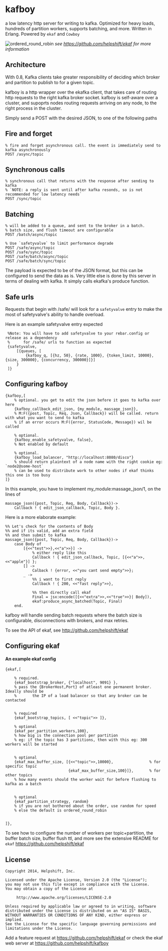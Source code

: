 # kafboy

a low latency http server for writing to kafka. Optimized for heavy loads, hundreds of partition workers, supports batching, and more. Written in Erlang. Powered by `ekaf` and `Cowboy`

![ordered_round_robin](/benchmarks/n30000_c100_strategy_random.png)
*see https://github.com/helpshift/ekaf for more information*

## Architecture

With 0.8, Kafka clients take greater responsibility of deciding which broker and partition to publish to for a given topic.

kafboy is a http wrapper over the ekafka client, that takes care of routing http requests to the right kafka broker socket. kafboy is self-aware over a cluster, and supoprts nodes routing requests arriving on any node, to the right process in the cluster.

Simply send a POST with the desired JSON, to one of the following paths

## Fire and forget

    % fire and forget asynchronous call. the event is immediately send to kafka asynchronously
    POST /async/topic

## Synchronous calls

    % synchronous call that returns with the response after sending to kafka
    % `NOTE: a reply is sent until after kafka resonds, so is not recommended for low latency needs`
    POST /sync/topic

## Batching

    % will be added to a queue, and sent to the broker in a batch.
    % batch size, and flush timeout are configurable
    POST /batch/async/topic

    % Use `safetyvalve` to limit performance degrade
    POST /safe/async/topic
    POST /safe/sync/topic
    POST /safe/batch/async/topic
    POST /safe/batch/sync/topic

The payload is expected to be of the JSON format, but this can be configured to send the data as is.
Very little else is done by this server in terms of dealing with kafka. It simply calls ekafka's produce function.

## Safe urls

Requests that begin with /safe/ will look for a `safetyvalve` entry to make the most of safetyvalve's ability to handle overload.

Here is an example safetyvalve entry expected

     %Note: You will have to add safetyvalve to your rebar.config or release as a dependency
     %      for /safe/ urls to function as expected
     {safetyvalve,
         [{queues, [
             {kafboy_q, [{hz, 50}, {rate, 1000}, {token_limit, 10000}, {size, 300000}, {concurrency, 300000}]}]
         }
     ]}

## Configuring kafboy

    {kafboy,[
        % optional. you get to edit the json before it goes to kafka over here
        {kafboy_callback_edit_json, {my_module, massage_json}},
        % M:F({post, Topic, Req, Json, Callback}) will be called. return with what you want to send to kafka
        % if an error occurs M:F({error, StatusCode, Message}) wil be called

        % optional.
        {kafboy_enable_safetyvalve, false},
        % Not enabled by default

        % optional.
        {kafboy_load_balancer, "http://localhost:8080/disco"}
        % should return plaintext of a node name with the right cookie eg: `node2@some-host`
        % can be used to distribute work to other nodes if ekaf thinks this one is too busy
    ]}

In this example, you have to implement my_module:massage_json/1, on the lines of

    massage_json({post, Topic, Req, Body, Callback})->
        Callback ! { edit_json_callback, Topic, Body }.


Here is a more elaborate example:

    %% Let's check for the contents of Body
    %% and if its valid, add an extra field
    %% and then submit to kafka
    massage_json({post, Topic, Req, Body, Callback})->
        case Body of
            [{<<"test">>},<<"a">>}] ->
                % either reply like this
                Callback ! { edit_json_callback, Topic, [{<<"a">>,<<"apple"}] };
            [] ->
                Calback ! {error, <<"you cant send empty">>};
            _ ->
                %% i want to first reply
                Callback ! { 200, <<"fast reply">>},

                %% then directly call ekaf
                Final = jsx:encode([{<<"extra">>,<<"true">>}| Body]),
                ekaf:produce_async_batched(Topic, Final)
        end.

kafboy will handle sending batch requests where the batch size is configurable, disconnections with brokers, and max retries.

To see the API of ekaf, see http://github.com/helpshift/ekaf


## Configuring ekaf

#### An example ekaf config

    {ekaf,[

        % required.
        {ekaf_bootstrap_broker, {"localhost", 9091} },
        % pass the {BrokerHost,Port} of atleast one permanent broker. Ideally should be
        %       the IP of a load balancer so that any broker can be contacted


        % required
        {ekaf_bootstrap_topics, [ <<"topic">> ]},

        % optional
        {ekaf_per_partition_workers,100},
        % how big is the connection pool per partition
        % eg: if the topic has 3 partitions, then with this eg: 300 workers will be started


        % optional
        {ekaf_max_buffer_size, [{<<"topic">>,10000},                % for specific topic
                                {ekaf_max_buffer_size,100}]},       % for other topics
        % how many events should the worker wait for before flushing to kafka as a batch


        % optional
        {ekaf_partition_strategy, random}
        % if you are not bothered about the order, use random for speed
        % else the default is ordered_round_robin


    ]},

To see how to configure the number of workers per topic+partition, the buffer batch size, buffer flush ttl, and more see the extensive README for `ekaf` https://github.com/helpshift/ekaf

## License

```
Copyright 2014, Helpshift, Inc.

Licensed under the Apache License, Version 2.0 (the "License");
you may not use this file except in compliance with the License.
You may obtain a copy of the License at

     http://www.apache.org/licenses/LICENSE-2.0

Unless required by applicable law or agreed to in writing, software
distributed under the License is distributed on an "AS IS" BASIS,
WITHOUT WARRANTIES OR CONDITIONS OF ANY KIND, either express or implied.
See the License for the specific language governing permissions and
limitations under the License.
```

Add a feature request at https://github.com/helpshift/ekaf or check the ekaf web server at https://github.com/helpshift/kafboy
